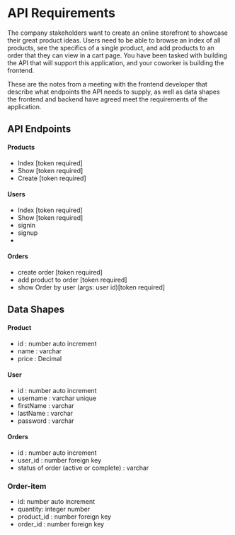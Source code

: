 # API Requirements
The company stakeholders want to create an online storefront to showcase their great product ideas. Users need to be able to browse an index of all products, see the specifics of a single product, and add products to an order that they can view in a cart page. You have been tasked with building the API that will support this application, and your coworker is building the frontend.

These are the notes from a meeting with the frontend developer that describe what endpoints the API needs to supply, as well as data shapes the frontend and backend have agreed meet the requirements of the application. 

## API Endpoints
#### Products
- Index [token required]
- Show [token required]
- Create [token required]

#### Users
- Index [token required]
- Show [token required]
- signin
- signup
- 


#### Orders
- create order [token required]
- add product to order [token required]
- show Order by user (args: user id)[token required]

## Data Shapes
#### Product
-  id : number auto increment
- name : varchar
- price : Decimal
 
#### User
- id : number auto increment
- username : varchar unique
- firstName : varchar
- lastName : varchar
- password : varchar

#### Orders
- id : number auto increment
- user_id : number foreign key 
- status of order (active or complete) : varchar

### Order-item
- id: number auto increment
- quantity: integer number
- product_id : number foreign key
- order_id : number foreign key